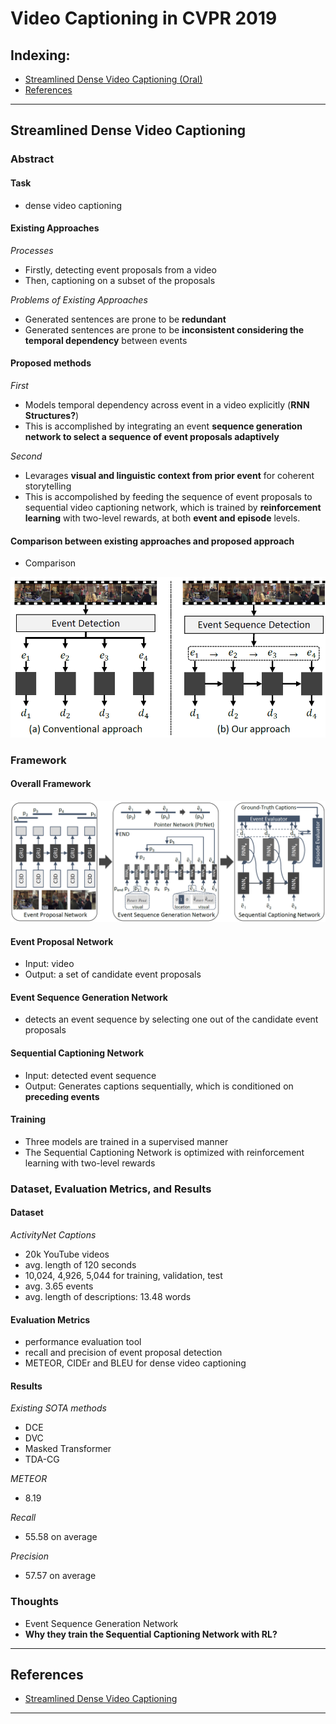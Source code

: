 # Video Captioning in CVPR 2019

## Indexing:
- [Streamlined Dense Video Captioning (Oral)](#Streamlined-Dense-Video-Captioning)
- [References](#References)

---
## Streamlined Dense Video Captioning
### Abstract
#### Task
- dense video captioning

#### Existing Approaches
*Processes*
- Firstly, detecting event proposals from a video
- Then, captioning on a subset of the proposals

*Problems of Existing Approaches*
- Generated sentences are prone to be **redundant**
- Generated sentences are prone to be **inconsistent considering the temporal dependency** between events

#### Proposed methods
*First*
- Models temporal dependency across event in a video explicitly (**RNN Structures?**)
- This is accomplished by integrating an event **sequence generation network to select a sequence of event proposals adaptively**

*Second*
- Levarages **visual and linguistic context from prior event** for coherent storytelling
- This is accompolished by feeding the sequence of event proposals to sequential video captioning network, which is trained by **reinforcement learning** with two-level rewards, at both **event and episode** levels.

#### Comparison between existing approaches and proposed approach

- Comparison

<img src="https://github.com/qiuyue1993/Notes/blob/master/Video%20Captioning/Images/Paper-Summarize_SDVC_Comparison.png" width="600" hegiht="400" align=center/>

### Framework

#### Overall Framework

<img src="https://github.com/qiuyue1993/Notes/blob/master/Video%20Captioning/Images/Paper-Summarize_SDVC_Overall-framework.png" width="600" hegiht="400" align=center/>

#### Event Proposal Network
- Input: video
- Output: a set of candidate event proposals

#### Event Sequence Generation Network
- detects an event sequence by selecting one out of the candidate event proposals

#### Sequential Captioning Network
- Input: detected event sequence
- Output: Generates captions sequentially, which is conditioned on **preceding events**

#### Training
- Three models are trained in a supervised manner
- The Sequential Captioning Network is optimized with reinforcement learning with two-level rewards

### Dataset, Evaluation Metrics, and Results
#### Dataset
*ActivityNet Captions*
- 20k YouTube videos
- avg. length of 120 seconds
- 10,024, 4,926, 5,044 for training, validation, test
- avg. 3.65 events
- avg. length of descriptions: 13.48 words

#### Evaluation Metrics
- performance evaluation tool 
- recall and precision of event proposal detection
- METEOR, CIDEr and BLEU for dense video captioning

#### Results
*Existing SOTA methods*
- DCE
- DVC
- Masked Transformer
- TDA-CG

*METEOR*
- 8.19

*Recall*
- 55.58 on average

*Precision*
- 57.57 on average

### Thoughts
- Event Sequence Generation Network
- **Why they train the Sequential Captioning Network with RL?**
--- 
## References
- [Streamlined Dense Video Captioning](https://arxiv.org/pdf/1904.03870.pdf) 
---
